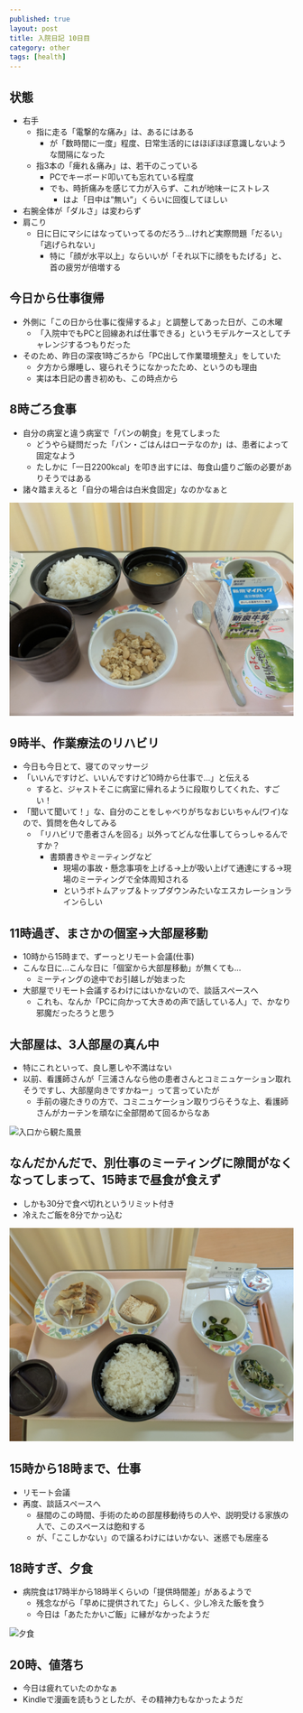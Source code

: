 ```yaml
---
published: true
layout: post
title: 入院日記 10日目
category: other
tags: [health]
---
```


## 状態

- 右手
  - 指に走る「電撃的な痛み」は、あるにはある
    - が「数時間に一度」程度、日常生活的にはほぼほぼ意識しないような間隔になった
  - 指3本の「痺れ＆痛み」は、若干のこっている
    - PCでキーボード叩いても忘れている程度
    - でも、時折痛みを感じて力が入らず、これが地味ーにストレス
      - はよ「日中は”無い”」くらいに回復してほしい
- 右腕全体が「ダルさ」は変わらず
- 肩こり
  - 日に日にマシにはなっていってるのだろう…けれど実際問題「だるい」「逃げられない」
    - 特に「顔が水平以上」ならいいが「それ以下に顔をもたげる」と、首の疲労が倍増する

## 今日から仕事復帰

- 外側に「この日から仕事に復帰するよ」と調整してあった日が、この木曜
  - 「入院中でもPCと回線あれば仕事できる」というモデルケースとしてチャレンジするつもりだった
- そのため、昨日の深夜1時ごろから「PC出して作業環境整え」をしていた
  - 夕方から爆睡し、寝られそうになかったため、というのも理由
  - 実は本日記の書き初めも、この時点から

## 8時ごろ食事

- 自分の病室と違う病室で「パンの朝食」を見てしまった
  - どうやら疑問だった「パン・ごはんはローテなのか」は、患者によって固定なよう
  - たしかに「一日2200kcal」を叩き出すには、毎食山盛りご飯の必要がありそうではある
- 諸々踏まえると「自分の場合は白米食固定」なのかなぁと

![朝食](/images/other/photos/PXL_20250612_230023340.jpg)

## 9時半、作業療法のリハビリ

- 今日も今日とて、寝てのマッサージ
- 「いいんですけど、いいんですけど10時から仕事で…」と伝える
  - すると、ジャストそこに病室に帰れるように段取りしてくれた、すごい！
- 「聞いて聞いて！」な、自分のことをしゃべりがちなおじいちゃん(ワイ)なので、質問を色々してみる
  - 「リハビリで患者さんを回る」以外ってどんな仕事してらっしゃるんですか？
    - 書類書きやミーティングなど
      - 現場の事故・懸念事項を上げる→上が吸い上げて通達にする→現場のミーティングで全体周知される
      - というボトムアップ＆トップダウンみたいなエスカレーションラインらしい

## 11時過ぎ、まさかの個室→大部屋移動

- 10時から15時まで、ずーっとリモート会議(仕事)
- こんな日に…こんな日に「個室から大部屋移動」が無くても…
  - ミーティングの途中でお引越しが始まった
- 大部屋でリモート会議するわけにはいかないので、談話スペースへ
  - これも、なんか「PCに向かって大きめの声で話している人」で、かなり邪魔だったろうと思う

## 大部屋は、3人部屋の真ん中

- 特にこれといって、良し悪しや不満はない
- 以前、看護師さんが「三浦さんなら他の患者さんとコミニュケーション取れそうですし、大部屋向きですかねー」って言っていたが
  - 手前の寝たきりの方で、コミニュケーション取りづらそうな上、看護師さんがカーテンを頑なに全部閉めて回るからなあ

![入口から観た風景](/images/other/photos/PXL_20250620_043335884.jpg)

## なんだかんだで、別仕事のミーティングに隙間がなくなってしまって、15時まで昼食が食えず

- しかも30分で食べ切れというリミット付き
- 冷えたご飯を8分でかっ込む

![昼食？](/images/other/photos/PXL_20250612_060608534.jpg)

## 15時から18時まで、仕事

- リモート会議
- 再度、談話スペースへ
  - 昼間のこの時間、手術のための部屋移動待ちの人や、説明受ける家族の人で、このスペースは飽和する
  - が、「ここしかない」ので譲るわけにはいかない、迷惑でも居座る

## 18時すぎ、夕食

- 病院食は17時半から18時半くらいの「提供時間差」があるようで
  - 残念ながら「早めに提供されてた」らしく、少し冷えた飯を食う
  - 今日は「あたたかいご飯」に縁がなかったようだ

![夕食](/images/other/photos/PXL_20250612_091341493.jpg)

## 20時、値落ち

- 今日は疲れていたのかなぁ
- Kindleで漫画を読もうとしたが、その精神力もなかったようだ
